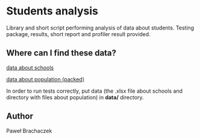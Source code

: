 # Students analysis

Library and short script performing analysis of data about students. Testing package, results, short report and profiler result provided.

## Where can I find these data?

[data about schools](https://dane.gov.pl/pl/dataset/839,wykaz-szko-i-placowek-oswiatowych/resource/16251,wykaz-szkol-i-placowek-wg-stanu-na-30ix-2018-r)

[data about population (packed)](https://stat.gov.pl/download/gfx/portalinformacyjny/pl/defaultaktualnosci/5468/6/28/1/ludnosc._stan_i_struktura_30.06.2020.zip)

In order to run tests correctly, put data (the .xlsx file about schools and directory with files about population) in **data/** directory.

## Author
Paweł Brachaczek